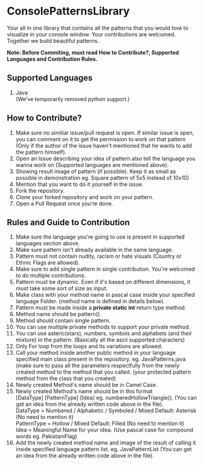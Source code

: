# ConsolePatternsLibrary
<p>Your all in one library that contains all the patterns that you would love to visualize in your console window. Your contributions are welcomed. Together we build beautiful patterns.</p>
<p><b>Note: Before Commiting, must read How to Contribute?, Supported Languages and Contribution Rules.</b></p>
<h2>Supported Languages</h2>
<ol>
  <li>Java</li>
  (We've temporarily removed python support.)
</ol>

<h2>How to Contribute?</h2>
<ol>
  <li>Make sure no similiar issue/pull request is open. If similar issue is open, you can comment on it to get the permission to work on that pattern (Only if the author of the issue haven't mentioned that he wants to add the pattern himself).</li>
  <li>Open an Issue describing your idea of pattern also tell the language you wanna work on (Supported languages are mentioned above).</li>
  <li>Showing result image of pattern (if possible). Keep it as small as possible in demonstration eg. Square pattern of 5x5 instead of 10x10)</li>
  <li>Mention that you want to do it yourself in the issue.</li>
  <li>Fork the repository.</li>
  <li>Clone your forked repository and work on your pattern.</li>
  <li>Open a Pull Request once you're done.</li>
</ol>

<h2>Rules and Guide to Contribution</h2>
<ol>
  <li>Make sure the language you're going to use is present in supported languages section above.</li>
  <li>Make sure pattern isn't already available in the same language.</li>
  <li>Pattern must not contain nudity, racism or hate visuals (Country or Ethnic Flags are allowed).</li>
  <li>Make sure to add single pattern in single contribution. You're welcomed to do multiple contributions.</li>
  <li>Pattern must be dynamic. Even if it's based on different dimensions, it must take some sort of size as input.</li>
  <li>Make class with your method name in pascal case inside your specified language Folder. (method name is defined in details below). </li>
  <li>Pattern must be made inside a <b>private static int</b> return type method.</li>
  <li>Method name should be pattern().</li>
  <li>Method should contain single pattern.</li>
  <li>You can use multiple private methods to support your private method.</li>
  <li>You can use asteric(stars), numbers, symbols and alphabets (and their mixture) in the pattern. (Basically all the ascii supported characters)</li>
  <li>Only For loop from the loops and its variations are allowed.</li>
  <li>Call your method inside another public method in your language specified main class present in the repository. eg. JavaPatterns.java (make sure to pass all the parameters respectfully from the newly created method to the method that you called. (your protected pattern method from the class that you created)</li>
  <li>Newly created Method's name should be in Camel Case.</li>
  <li>Newly created Method's name should be in this format <br/>
[DataType] [PatternType] [Idea] eg. numberedHollowTriangle(). (You can get an idea from the already written code above in the file).<br/>
DataType = Numbered / Alphabetic / Symboled / Mixed     Default: Asterisk (No need to  mention it) <br/>
PatternType = Hollow / Mixed     Default: Filled (No need to mention it) <br/>
Idea = Meaningful Name for your idea. (Use pascal case for compound words eg. PakistaniFlag)
  </li>
  <li>Add the newly created method name and image of the result of calling it inside specified language pattern list. eg. JavaPatternList (You can get an idea from the already written code above in the file).</li>
</ol>
